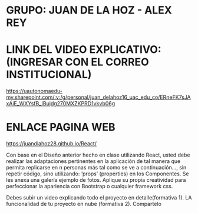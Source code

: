 # GRUPO: JUAN DE LA HOZ - ALEX REY

# LINK DEL VIDEO EXPLICATIVO: (INGRESAR CON EL CORREO INSTITUCIONAL)
https://uautonomaedu-my.sharepoint.com/:v:/g/personal/juan_delahoz16_uac_edu_co/ERneFK7sJAxAiE_WXYsfB_IBujdg270MXZKPRD1vkvb06g

# ENLACE PAGINA WEB
https://juandlahoz28.github.io/React/

Con base en el Diseño anterior hecho en clase utilizando  React,
usted debe realizar las adaptaciones pertinentes en la aplicación de tal manera que permita replicarse en n personas más tal como se ve a continuación…,
sin repetir código, sino utilizando:  ‘props’ (properties) en los Componentes.  Se les anexa una galería ejemplo de fotos.
Aplique su propia creatividad para perfeccionar la apariencia con Bootstrap o cualquier framework css.

Debes subir un video explicando todo el proyecto en detalle(formativa 1).
LA funcionalidad de tu proyecto en nube (formativa 2). Compartelo


